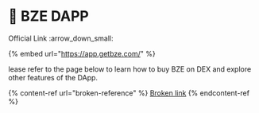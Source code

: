 # 💱 BZE DAPP

Official Link :arrow\_down\_small:

{% embed url="https://app.getbze.com/" %}

lease refer to the page below to learn how to buy BZE on DEX and explore other features of the DApp.

{% content-ref url="broken-reference" %}
[Broken link](broken-reference)
{% endcontent-ref %}

